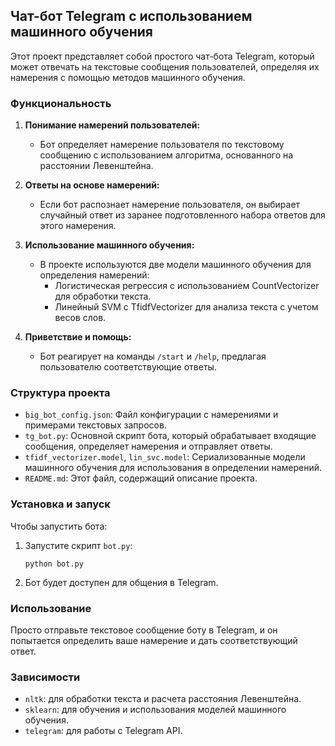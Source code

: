 
## Чат-бот Telegram с использованием машинного обучения

Этот проект представляет собой простого чат-бота Telegram, который может отвечать на текстовые сообщения пользователей, определяя их намерения с помощью методов машинного обучения.

### Функциональность

1. **Понимание намерений пользователей:**
   - Бот определяет намерение пользователя по текстовому сообщению с использованием алгоритма, основанного на расстоянии Левенштейна.

2. **Ответы на основе намерений:**
   - Если бот распознает намерение пользователя, он выбирает случайный ответ из заранее подготовленного набора ответов для этого намерения.

3. **Использование машинного обучения:**
   - В проекте используются две модели машинного обучения для определения намерений:
     - Логистическая регрессия с использованием CountVectorizer для обработки текста.
     - Линейный SVM с TfidfVectorizer для анализа текста с учетом весов слов.

4. **Приветствие и помощь:**
   - Бот реагирует на команды `/start` и `/help`, предлагая пользователю соответствующие ответы.

### Структура проекта

- `big_bot_config.json`: Файл конфигурации с намерениями и примерами текстовых запросов.
- `tg_bot.py`: Основной скрипт бота, который обрабатывает входящие сообщения, определяет намерения и отправляет ответы.
- `tfidf_vectorizer.model`, `lin_svc.model`: Сериализованные модели машинного обучения для использования в определении намерений.
- `README.md`: Этот файл, содержащий описание проекта.

### Установка и запуск

Чтобы запустить бота:


1. Запустите скрипт `bot.py`:
   ```
   python bot.py
   ```

3. Бот будет доступен для общения в Telegram.

### Использование

Просто отправьте текстовое сообщение боту в Telegram, и он попытается определить ваше намерение и дать соответствующий ответ.

### Зависимости

- `nltk`: для обработки текста и расчета расстояния Левенштейна.
- `sklearn`: для обучения и использования моделей машинного обучения.
- `telegram`: для работы с Telegram API.

